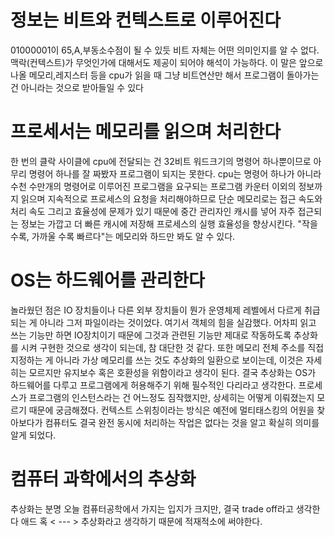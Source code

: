 # 정보는 비트와 컨텍스트로 이루어진다
01000001이 65,A,부동소수점이 될 수 있듯 비트 자체는 어떤 의미인지를 알 수 없다. 맥락(컨텍스트)가 무엇인가에 대해서도 제공이 되어야 해석이 가능하다. 이 말은 앞으로 나올 메모리,레지스터 등을 cpu가 읽을 때 그냥 비트연산만 해서 프로그램이 돌아가는 건 아니라는 것으로 받아들일 수 있다

# 프로세서는 메모리를 읽으며 처리한다
한 번의 클락 사이클에 cpu에 전달되는 건 32비트 워드크기의 명령어 하나뿐이므로 아무리 명령어 하나를 잘 짜봤자 프로그램이 되지는 못한다. cpu는 명령어 하나가 아니라 수천 수만개의 명령어로 이루어진 프로그램을 요구되는 프로그램 카운터 이외의 정보까지 읽으며 지속적으로 프로세스의 요청을 처리해야하므로 단순 메모리로는 접근 속도와 처리 속도 그리고 효율성에 문제가 있기 때문에 중간 관리자인 캐시를 넣어 자주 접근되는 정보는 가깝고 더 빠른 캐시에 저장해 프로세스의 실행 효율성을 향상시킨다. "작을수록, 가까울 수록 빠르다"는 메모리와 하드만 봐도 알 수 있다.

# OS는 하드웨어를 관리한다
놀라웠던 점은 IO 장치들이나 다른 외부 장치들이 뭔가 운영체제 레벨에서 다르게 취급되는 게 아니라 그저 파일이라는 것이었다. 여기서 객체의 힘을 실감했다. 어차피 읽고 쓰는 기능만 하면 IO장치이기 때문에 그것과 관련된 기능만 제대로 작동하도록 추상화를 시켜 구현한 것으로 생각이 되는데, 참 대단한 것 같다. 또한 메모리 전체 주소를 직접 지정하는 게 아니라 가상 메모리를 쓰는 것도 추상화의 일환으로 보이는데, 이것은 자세히는 모르지만 유지보수 혹은 호환성을 위함이라고 생각이 된다. 결국 추상화는 OS가 하드웨어를 다루고 프로그램에게 허용해주기 위해 필수적인 다리라고 생각한다.
프로세스가 프로그램의 인스턴스라는 건 어느정도 짐작했지만, 상세히는 어떻게 이뤄졌는지 모르기 때문에 궁금해졌다. 컨텍스트 스위칭이라는 방식은 예전에 멀티태스킹의 어원을 찾아보다가 컴퓨터도 결국 완전 동시에 처리하는 작업은 없다는 것을 알고 확실히 의미를 알게 되었다.

# 컴퓨터 과학에서의 추상화
추상화는 분명 오늘 컴퓨터공학에서 가지는 입지가 크지만, 결국 trade off라고 생각한다
애드 혹 < --- > 추상화라고 생각하기 때문에 적재적소에 써야한다.